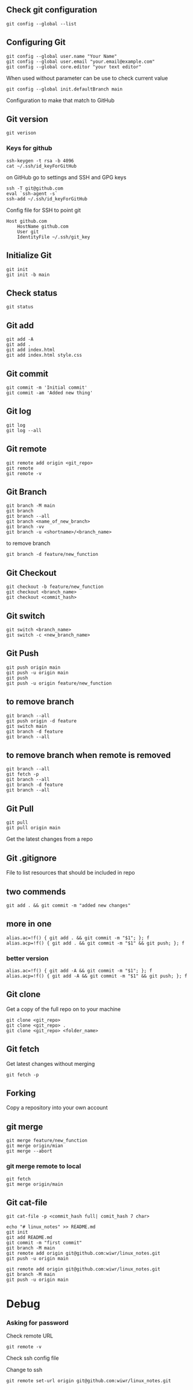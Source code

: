 ## Check git configuration
```
git config --global --list
```
## Configuring Git
```
git config --global user.name "Your Name"
git config --global user.email "your.email@example.com"
git config --global core.editor "your text editor"
```
When used without parameter can be use to check current value

```
git config --global init.defaultBranch main
```
Configuration to make that match to GitHub
## Git version
```
git verison
```
### Keys for github
```
ssh-keygen -t rsa -b 4096
cat ~/.ssh/id_keyForGitHub
```
on GitHub go to settings and SSH and GPG keys

```
ssh -T git@github.com
eval `ssh-agent -s`
ssh-add ~/.ssh/id_keyForGitHub
```
Config file for SSH to point git
```
Host github.com
	HostName github.com
	User git
	IdentityFile ~/.ssh/git_key
```
## Initialize Git
```
git init
git init -b main
```

## Check status
```
git status
```

## Git add
```
git add -A
git add .
git add index.html
git add index.html style.css
```

## Git commit
```
git commit -m 'Initial commit'
git commit -am 'Added new thing'
```

## Git log
```
git log
git log --all
```

## Git remote
```
git remote add origin <git_repo>
git remote
git remote -v
```

## Git Branch
```
git branch -M main
git branch
git branch --all
git branch <name_of_new_branch>
git branch -vv
git branch -u <shortname>/<branch_name>
```
to remove branch

```
git branch -d feature/new_function
```

## Git Checkout
```
git checkout -b feature/new_function
git checkout <branch_name>
git checkout <commit_hash>
```
## Git switch
```
git switch <branch_name>
git switch -c <new_branch_name>
```
## Git Push
```
git push origin main
git push -u origin main
git push
git push -u origin feature/new_function
```
## to remove branch
```
git branch --all
git push origin -d feature
git switch main
git branch -d feature
git branch --all
```
## to remove branch when remote is removed
```
git branch --all
git fetch -p
git branch --all
git branch -d feature
git branch --all
```
## Git Pull
```
git pull
git pull origin main
```
Get the latest changes from a repo
## Git .gitignore
File to list resources that should be included in repo

## two commends
```
git add . && git commit -m "added new changes"
```
## more in one
```
alias.ac=!f() { git add . && git commit -m "$1"; }; f 
alias.acp=!f() { git add . && git commit -m "$1" && git push; }; f
```
### better version
```
alias.ac=!f() { git add -A && git commit -m "$1"; }; f 
alias.acp=!f() { git add -A && git commit -m "$1" && git push; }; f
```
## Git clone
Get a copy of the full repo on to your machine
``` 
git clone <git_repo>
git clone <git_repo> .
git clone <git_repo> <folder_name>
```
## Git fetch
Get latest changes without merging
```
git fetch -p
```
## Forking
Copy a repository into your own account

## git merge
```
git merge feature/new_function
git merge origin/mian
git merge --abort
```

### git merge remote to local
```
git fetch
git merge origin/main
```

## Git cat-file
```
git cat-file -p <commit_hash full| comit_hash 7 char>
```


```
echo "# linux_notes" >> README.md
git init
git add README.md
git commit -m "first commit"
git branch -M main
git remote add origin git@github.com:wiwr/linux_notes.git
git push -u origin main
```

```
git remote add origin git@github.com:wiwr/linux_notes.git
git branch -M main
git push -u origin main
```

# Debug
### Asking for password
Check remote URL
```
git remote -v
```
Check ssh config file

Change to ssh
```
git remote set-url origin git@github.com:wiwr/linux_notes.git
```

